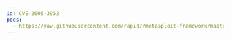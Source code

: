 ```yaml
---
id: CVE-2006-3952
pocs:
  - https://raw.githubusercontent.com/rapid7/metasploit-framework/master/modules/exploits/windows/ftp/easyfilesharing_pass.rb
---
```


